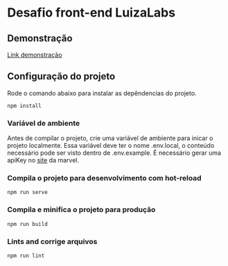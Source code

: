 # Desafio front-end LuizaLabs

## Demonstração
[Link demonstração](https://desafio-frontend-luiza-labs-6bly8mqgl-rodolfoip.vercel.app/)

## Configuração do projeto
Rode o comando abaixo para instalar as depêndencias do projeto.
```
npm install
```
### Variável de ambiente
Antes de compilar o projeto, crie uma variável de ambiente para inicar o projeto localmente.
Essa variável deve ter o nome .env.local, o conteúdo necessário pode ser visto dentro de .env.example.
É necessário gerar uma apiKey no [site](https://developer.marvel.com/) da marvel.

### Compila o projeto para desenvolvimento com hot-reload
```
npm run serve
```

### Compila e minifica o projeto para produção
```
npm run build
```

### Lints and corrige arquivos
```
npm run lint
```
